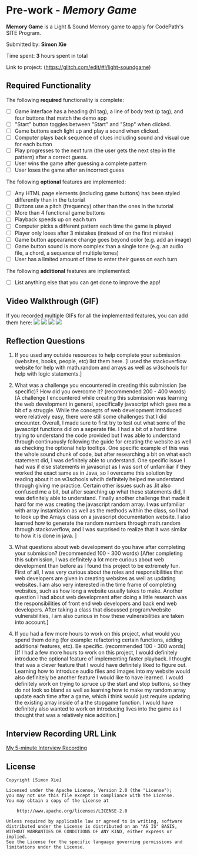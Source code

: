# Pre-work - *Memory Game*

**Memory Game** is a Light & Sound Memory game to apply for CodePath's SITE Program. 

Submitted by: **Simon Xie**

Time spent: **3** hours spent in total

Link to project: (https://glitch.com/edit/#!/light-soundgame)

## Required Functionality

The following **required** functionality is complete:

* [ ] Game interface has a heading (h1 tag), a line of body text (p tag), and four buttons that match the demo app
* [ ] "Start" button toggles between "Start" and "Stop" when clicked. 
* [ ] Game buttons each light up and play a sound when clicked. 
* [ ] Computer plays back sequence of clues including sound and visual cue for each button
* [ ] Play progresses to the next turn (the user gets the next step in the pattern) after a correct guess. 
* [ ] User wins the game after guessing a complete pattern
* [ ] User loses the game after an incorrect guess

The following **optional** features are implemented:

* [ ] Any HTML page elements (including game buttons) has been styled differently than in the tutorial
* [ ] Buttons use a pitch (frequency) other than the ones in the tutorial
* [ ] More than 4 functional game buttons
* [ ] Playback speeds up on each turn
* [ ] Computer picks a different pattern each time the game is played
* [ ] Player only loses after 3 mistakes (instead of on the first mistake)
* [ ] Game button appearance change goes beyond color (e.g. add an image)
* [ ] Game button sound is more complex than a single tone (e.g. an audio file, a chord, a sequence of multiple tones)
* [ ] User has a limited amount of time to enter their guess on each turn

The following **additional** features are implemented:

- [ ] List anything else that you can get done to improve the app!

## Video Walkthrough (GIF)

If you recorded multiple GIFs for all the implemented features, you can add them here:
![](http://g.recordit.co/sal36XNxNJ.gif)
![](gif2-link-here)
![](gif3-link-here)
![](gif4-link-here)

## Reflection Questions
1. If you used any outside resources to help complete your submission (websites, books, people, etc) list them here. 
[I used the stackoverflow website for help with math.random and arrays as well as w3schools for help with logic statements.]

2. What was a challenge you encountered in creating this submission (be specific)? How did you overcome it? (recommended 200 - 400 words) 
[A challenge I encountered while creating this submission was learning the web development in general, specifically javascript which gave me a bit of a struggle. While the concepts of web development introduced were relatively easy, there were still some challenges that I did encounter. Overall, I made sure to first try to test out what some of the javascript functions did on a seperate file. I had a bit of a hard time trying to understand the code provided but I was able to understand through continuously following the guide for creating the website as well as checking the optional help tooltips. One specific example of this was the whole sound chunk of code, but after researching a bit on what each statement did, I was definitely able to understand. One specific issue I had was if else statements in javascript as I was sort of unfamiliar if they worked the exact same as in Java, so I overcame this solution by reading about it on w3schools whcih definitely helped me understand through giving me practice. Certain other issues such as .lit also confused me a bit, but after searching up what these statements did, I was definitely able to understand. Finally another challenge that made it hard for me was creating the javascript random array. I was unfamiliar with array instantiation as well as the methods within the class, so I had to look up the Arrays class on a javascript documentation website. I also learned how to generate the random numbers through math.random through stackoverflow, and I was surprised to realize that it was similar to how it is done in java. ]

3. What questions about web development do you have after completing your submission? (recommended 100 - 300 words) 
[After completing this submission, I was definitely a lot more curious about web development than before as I found this project to be extremely fun. First of all, I was very curious about the roles and responsibilities that web developers are given in creating websites as well as updating websites. I am also very interested in the time frame of completing websites, such as how long a website usually takes to make. Another question I had about web development after doing a little research was the responsibilities of front end web developers and back end web developers. After taking a class that discussed program/website vulnerabilities, I am also curious in how these vulnerabilities are taken into account.]

4. If you had a few more hours to work on this project, what would you spend them doing (for example: refactoring certain functions, adding additional features, etc). Be specific. (recommended 100 - 300 words) 
[If I had a few more hours to work on this project, I would definitely introduce the optional feature of implementing faster playback. I thought that was a clever feature that I would have definitely liked to figure out. Learning how to introduce audio files and images into my website would also definitely be another feature I would like to have learned. I would definitely work on trying to spruce up the start and stop buttons, so they do not look so bland as well as learning how to make my random array update each time after a game, which i think would just require updating the existing array inside of a the stopgame function. I would have definitely also wanted to work on introducing lives into the game as I thought that was a relatively nice addition.]



## Interview Recording URL Link

[My 5-minute Interview Recording](your-link-here)


## License

    Copyright [Simon Xie]

    Licensed under the Apache License, Version 2.0 (the "License");
    you may not use this file except in compliance with the License.
    You may obtain a copy of the License at

        http://www.apache.org/licenses/LICENSE-2.0

    Unless required by applicable law or agreed to in writing, software
    distributed under the License is distributed on an "AS IS" BASIS,
    WITHOUT WARRANTIES OR CONDITIONS OF ANY KIND, either express or implied.
    See the License for the specific language governing permissions and
    limitations under the License.